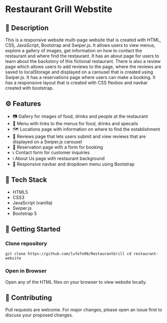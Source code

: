 # Restaurant Grill Webstite

## 📃 Description
This is a responsive website multi-page website that is created with HTML, CSS, JavaScript, Bootstrap and Swiper.js.
It allows users to view menus, explore a gallery of images, get information on how to contact the restaurant and where find the restaurant. It has an about page for users to learn
about the backstory of this fictional restaurant.
There is also a review page which allows users to add reviews to the page, where the reviews are saved to localStorage and displayed on a carousel that is created using Swiper.js.
It has a reservations page where users can make a booking.
It has a responsove layout that is created with CSS flexbox and navbar created with bootstrap. 

## ⚙️ Features
* 📷 Gallery for images of food, drinks and people at the restaurant
* 📜 Menu with links to the menus for food, drinks and specails
* 🗺️ Locations page with information on where to find the establishment
* 📝 Reviews page that lets users submit and view reviews that are displayed on a Swiper.js carousel
* 📅 Reservation page with a form for booking
* 📞 Contact form for customer inquiries
* ℹ️ About Us page with restaurant background
* 📱 Responsive navbar and dropdown menu using Bootstrap

## 🔨 Tech Stack 
* HTML5
* CSS3
* JavaScript (vanilla)
* Swiper.js
* Bootstrap 5

## 🚀 Getting Started

### Clone repository
`git clone https://github.com/lufefe98/RestaurantGrill
cd restaurant-website`

### Open in Browser
Open any of the HTML files on your browser to view website locally.

## 🤝 Contributing
Pull requests are welcome. For major changes, please open an issue first to discuss your proposed changes.





